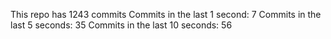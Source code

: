 This repo has 1243 commits
Commits in the last 1 second: 7
Commits in the last 5 seconds: 35
Commits in the last 10 seconds: 56
